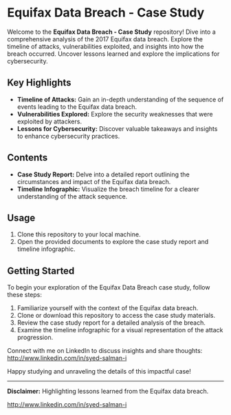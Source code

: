 # Equifax Data Breach - Case Study

Welcome to the **Equifax Data Breach - Case Study** repository! Dive into a comprehensive analysis of the 2017 Equifax data breach. Explore the timeline of attacks, vulnerabilities exploited, and insights into how the breach occurred. Uncover lessons learned and explore the implications for cybersecurity.

## Key Highlights

- **Timeline of Attacks:** Gain an in-depth understanding of the sequence of events leading to the Equifax data breach.
- **Vulnerabilities Explored:** Explore the security weaknesses that were exploited by attackers.
- **Lessons for Cybersecurity:** Discover valuable takeaways and insights to enhance cybersecurity practices.

## Contents

- **Case Study Report:** Delve into a detailed report outlining the circumstances and impact of the Equifax data breach.
- **Timeline Infographic:** Visualize the breach timeline for a clearer understanding of the attack sequence.

## Usage

1. Clone this repository to your local machine.
2. Open the provided documents to explore the case study report and timeline infographic.

## Getting Started

To begin your exploration of the Equifax Data Breach case study, follow these steps:

1. Familiarize yourself with the context of the Equifax data breach.
2. Clone or download this repository to access the case study materials.
3. Review the case study report for a detailed analysis of the breach.
4. Examine the timeline infographic for a visual representation of the attack progression.

Connect with me on LinkedIn to discuss insights and share thoughts: http://www.linkedin.com/in/syed-salman-i

Happy studying and unraveling the details of this impactful case!

---

**Disclaimer:** Highlighting lessons learned from the Equifax data breach.

http://www.linkedin.com/in/syed-salman-i
